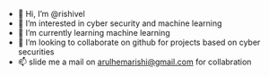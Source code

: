 - 👋 Hi, I’m @rishivel
- 👀 I’m interested in cyber security and machine learning 
- 🌱 I’m currently learning machine learning 
- 💞️ I’m looking to collaborate on github for projects based on cyber securities
- 📫 slide me a mail on arulhemarishi@gmail.com for collabration

<!---
rishivel91/rishivel91 is a ✨ special ✨ repository because its `README.md` (this file) appears on your GitHub profile.
You can click the Preview link to take a look at your changes.
--->
